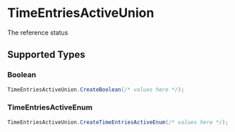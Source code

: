 # TimeEntriesActiveUnion

The reference status


## Supported Types

### Boolean

```csharp
TimeEntriesActiveUnion.CreateBoolean(/* values here */);
```

### TimeEntriesActiveEnum

```csharp
TimeEntriesActiveUnion.CreateTimeEntriesActiveEnum(/* values here */);
```
